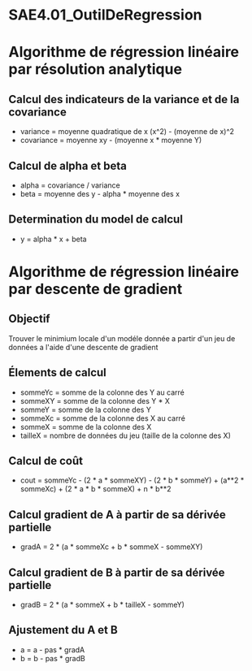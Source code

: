 # SAE4.01_OutilDeRegression

<h1>Algorithme de régression linéaire par résolution analytique</h1>
  <h2>Calcul des indicateurs de la variance et de la covariance</h2>
  <ul>
    <li>variance = moyenne quadratique de x (x^2) - (moyenne de x)^2</li>
    <li>covariance = moyenne xy - (moyenne x * moyenne Y)</li>
  </ul>
  <h2>Calcul de alpha et beta</h2>
  <ul>
    <li>alpha = covariance / variance</li>
    <li>beta = moyenne des y - alpha * moyenne des x</li>
  </ul>
  <h2>Determination du model de calcul</h2>
  <ul>
    <li>y = alpha * x + beta</li>
  </ul>

<h1>Algorithme de régression linéaire par descente de gradient</h1>
  <h2>Objectif</h2>
  <p>Trouver le minimium locale d'un modéle donnée a partir d'un jeu de données a l'aide d'une descente de gradient</p>
  <h2>Élements de calcul</h2>
  <ul>
    <li>sommeYc = somme de la colonne des Y au carré</li>
    <li>sommeXY = somme de la colonne des Y * X</li>
    <li>sommeY = somme de la colonne des Y</li>
    <li>sommeXc = somme de la colonne des X au carré</li>
    <li>sommeX = somme de la colonne des X</li>
    <li>tailleX = nombre de données du jeu (taille de la colonne des X)</li>
  </ul>
  <h2>Calcul de coût</h2>
    <ul>
      <li>cout = sommeYc - (2 * a * sommeXY) - (2 * b * sommeY) + (a**2 * sommeXc) + (2 * a * b * sommeX) + n * b**2</li>
    </ul>
  <h2>Calcul gradient de A à partir de sa dérivée partielle</h2>
    <ul>
      <li>gradA = 2 * (a * sommeXc + b * sommeX - sommeXY)</li>
    </ul>
  <h2>Calcul gradient de B à partir de sa dérivée partielle</h2>
    <ul>
      <li>gradB = 2 * (a * sommeX + b * tailleX - sommeY)</li>
    </ul>
  <h2>Ajustement du A et B</h2>
    <ul>
      <li>a = a - pas * gradA</li>
      <li>b = b - pas * gradB</li>
    </ul>
